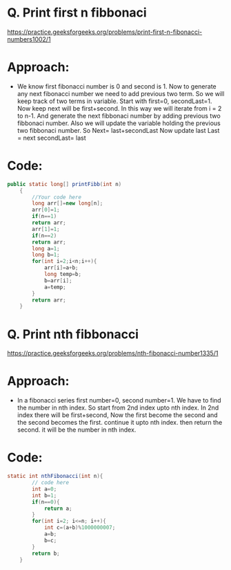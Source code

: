 # Q. Print first n fibbonaci
https://practice.geeksforgeeks.org/problems/print-first-n-fibonacci-numbers1002/1

# Approach: 
- We know first fibonacci number is 0 and second is 1. Now to generate any next fibonacci number we need to add previous two 
          term. So we will keep track of two terms in variable. Start with first=0, secondLast=1. Now keep next will be first+second.
          In this way we will iterate from i = 2 to n-1. And generate the next fibbonaci number by adding previous two fibbonaci number.
          Also we will update the variable holding the previous two fibbonaci number. So
          Next= last+secondLast
          Now update last
          Last = next
          secondLast= last

# Code:
```java
public static long[] printFibb(int n) 
    {
        //Your code here
        long arr[]=new long[n];
        arr[0]=1;
        if(n==1)
        return arr;
        arr[1]=1;
        if(n==2)
        return arr;
        long a=1;
        long b=1;
        for(int i=2;i<n;i++){
            arr[i]=a+b;
            long temp=b;
            b=arr[i];
            a=temp;
        }
        return arr;
    }
```



# Q. Print nth fibbonacci
https://practice.geeksforgeeks.org/problems/nth-fibonacci-number1335/1

# Approach:
-  In a fibonacci series first number=0, second number=1. We have to find the number in nth index.
          So start from 2nd index upto nth index. In 2nd index there will be first+second, Now the first become the second and 
          the second becomes the first. continue it upto nth index. then return the second. it will be the number in
          nth index.

# Code:
```java
static int nthFibonacci(int n){
        // code here
        int a=0;
        int b=1;
        if(n==0){
            return a;
        }
        for(int i=2; i<=n; i++){
            int c=(a+b)%1000000007;
            a=b;
            b=c;
        }
        return b;
    }

```
 

